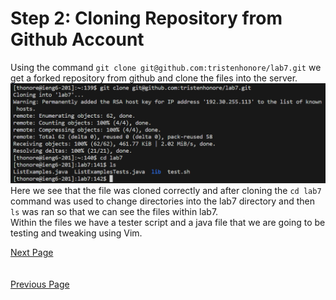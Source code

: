 # Step 2: Cloning Repository from Github Account
Using the command `git clone git@github.com:tristenhonore/lab7.git` we get a forked repository from github and clone the files into the server.
\
![](lab4_2ndStep.png)
\
Here we see that the file was cloned correctly and after cloning the `cd lab7` command was used to change directories into the lab7 directory and then `ls` was ran so that we can see the files within lab7.  
Within the files we have a tester script and a java file that we are going to be testing and tweaking using Vim.

[Next Page](lab_3rdPG.md)  
\
\
[Previous Page](lab4.md)

 
